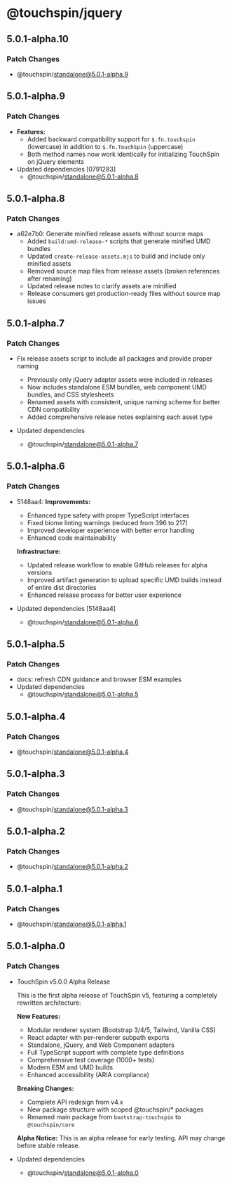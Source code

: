 # @touchspin/jquery

## 5.0.1-alpha.10

### Patch Changes

- @touchspin/standalone@5.0.1-alpha.9

## 5.0.1-alpha.9

### Patch Changes

- **Features:**
  - Added backward compatibility support for `$.fn.touchspin` (lowercase) in addition to `$.fn.TouchSpin` (uppercase)
  - Both method names now work identically for initializing TouchSpin on jQuery elements
- Updated dependencies [0791283]
  - @touchspin/standalone@5.0.1-alpha.8

## 5.0.1-alpha.8

### Patch Changes

- a62e7b0: Generate minified release assets without source maps
  - Added `build:umd-release-*` scripts that generate minified UMD bundles
  - Updated `create-release-assets.mjs` to build and include only minified assets
  - Removed source map files from release assets (broken references after renaming)
  - Updated release notes to clarify assets are minified
  - Release consumers get production-ready files without source map issues

## 5.0.1-alpha.7

### Patch Changes

- Fix release assets script to include all packages and provide proper naming
  - Previously only jQuery adapter assets were included in releases
  - Now includes standalone ESM bundles, web component UMD bundles, and CSS stylesheets
  - Renamed assets with consistent, unique naming scheme for better CDN compatibility
  - Added comprehensive release notes explaining each asset type

- Updated dependencies
  - @touchspin/standalone@5.0.1-alpha.7

## 5.0.1-alpha.6

### Patch Changes

- 5148aa4: **Improvements:**
  - Enhanced type safety with proper TypeScript interfaces
  - Fixed biome linting warnings (reduced from 396 to 217)
  - Improved developer experience with better error handling
  - Enhanced code maintainability

  **Infrastructure:**
  - Updated release workflow to enable GitHub releases for alpha versions
  - Improved artifact generation to upload specific UMD builds instead of entire dist directories
  - Enhanced release process for better user experience

- Updated dependencies [5148aa4]
  - @touchspin/standalone@5.0.1-alpha.6

## 5.0.1-alpha.5

### Patch Changes

- docs: refresh CDN guidance and browser ESM examples
- Updated dependencies
  - @touchspin/standalone@5.0.1-alpha.5

## 5.0.1-alpha.4

### Patch Changes

- @touchspin/standalone@5.0.1-alpha.4

## 5.0.1-alpha.3

### Patch Changes

- @touchspin/standalone@5.0.1-alpha.3

## 5.0.1-alpha.2

### Patch Changes

- @touchspin/standalone@5.0.1-alpha.2

## 5.0.1-alpha.1

### Patch Changes

- @touchspin/standalone@5.0.1-alpha.1

## 5.0.1-alpha.0

### Patch Changes

- TouchSpin v5.0.0 Alpha Release

  This is the first alpha release of TouchSpin v5, featuring a completely rewritten architecture:

  **New Features:**
  - Modular renderer system (Bootstrap 3/4/5, Tailwind, Vanilla CSS)
  - React adapter with per-renderer subpath exports
  - Standalone, jQuery, and Web Component adapters
  - Full TypeScript support with complete type definitions
  - Comprehensive test coverage (1000+ tests)
  - Modern ESM and UMD builds
  - Enhanced accessibility (ARIA compliance)

  **Breaking Changes:**
  - Complete API redesign from v4.x
  - New package structure with scoped @touchspin/\* packages
  - Renamed main package from `bootstrap-touchspin` to `@touchspin/core`

  **Alpha Notice:**
  This is an alpha release for early testing. API may change before stable release.

- Updated dependencies
  - @touchspin/standalone@5.0.1-alpha.0
